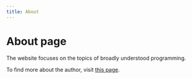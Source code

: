 ```yaml
---
title: About
---
```

# About page

The website focuses on the topics of broadly understood programming.
 
To find more about the author, visit [this page](/authors/albert.html).
